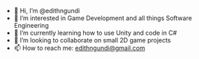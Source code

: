 - 👋 Hi, I’m @edithngundi
- 👀 I’m interested in Game Development and all things Software Engineering
- 🌱 I’m currently learning how to use Unity and code in C#
- 💞️ I’m looking to collaborate on small 2D game projects
- 📫 How to reach me: edithngundi@gmail.com

<!---
edithngundi/edithngundi is a ✨ special ✨ repository because its `README.md` (this file) appears on your GitHub profile.
You can click the Preview link to take a look at your changes.
--->

